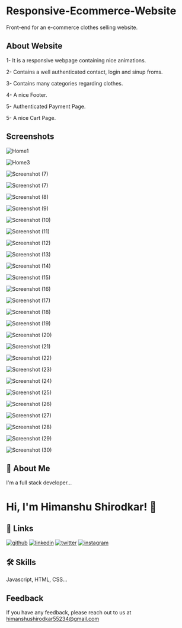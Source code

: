 
# Responsive-Ecommerce-Website

Front-end for an e-commerce clothes selling website.


## About Website
1- It is a responsive webpage containing nice animations.

2- Contains a well authenticated contact, login and sinup froms.

3- Contains many categories regarding clothes.

4- A nice Footer.

5- Authenticated Payment Page.

5- A nice Cart Page.
## Screenshots

![Home1](https://user-images.githubusercontent.com/106522892/181926229-0f1f5a8d-6f62-448e-b9ce-7b5f5db4a0bf.png)

![Home3](https://user-images.githubusercontent.com/106522892/181926236-1404844a-3bf7-4fa5-89c2-562f752e80d5.png)

![Screenshot (7)](https://user-images.githubusercontent.com/106522892/181926237-0eeebe5e-5d34-4245-a1e6-39a26b1d7fc4.png)

![Screenshot (7)](https://user-images.githubusercontent.com/106522892/181926237-0eeebe5e-5d34-4245-a1e6-39a26b1d7fc4.png)

![Screenshot (8)](https://user-images.githubusercontent.com/106522892/181926241-db7ebae5-a73f-406a-8953-e8a1a5979be0.png)

![Screenshot (9)](https://user-images.githubusercontent.com/106522892/181926244-2ff73141-a732-404a-946a-b113d7526b6d.png)

![Screenshot (10)](https://user-images.githubusercontent.com/106522892/181926251-470f6a04-1780-4518-a83d-b7d6b8d5b473.png)

![Screenshot (11)](https://user-images.githubusercontent.com/106522892/181926262-88d7834e-1bd0-4008-ace3-001fc1c977b4.png)

![Screenshot (12)](https://user-images.githubusercontent.com/106522892/181926266-570656b0-76a5-4e3d-8205-a15ce6d175ab.png)

![Screenshot (13)](https://user-images.githubusercontent.com/106522892/181926270-4d4b16b8-a52b-4fbd-beba-0c8d1c75bbb3.png)

![Screenshot (14)](https://user-images.githubusercontent.com/106522892/181926273-4abb4e60-459c-47c9-9328-0f8a28b1f54b.png)

![Screenshot (15)](https://user-images.githubusercontent.com/106522892/181926278-93288e16-928d-4881-83d8-23b4d21fb99d.png)

![Screenshot (16)](https://user-images.githubusercontent.com/106522892/181926283-66ba5a01-5ee1-48e0-9f3c-4073e1e16e76.png)

![Screenshot (17)](https://user-images.githubusercontent.com/106522892/181926287-76106b9d-9b77-4f7c-923d-be4cd5e3da34.png)

![Screenshot (18)](https://user-images.githubusercontent.com/106522892/181926291-184e559e-3b81-4341-a6f8-b87e536322b2.png)

![Screenshot (19)](https://user-images.githubusercontent.com/106522892/181926296-581a91aa-d07c-4d90-bc93-f3f45f70a0a8.png)

![Screenshot (20)](https://user-images.githubusercontent.com/106522892/181926300-718f6346-bcf1-4c82-b8de-cb22f2623631.png)

![Screenshot (21)](https://user-images.githubusercontent.com/106522892/181926303-d66f548f-19be-40a9-9e45-d3f279be2742.png)

![Screenshot (22)](https://user-images.githubusercontent.com/106522892/181926323-4916094b-f273-4754-9934-6510169131a1.png)

![Screenshot (23)](https://user-images.githubusercontent.com/106522892/181926333-b7268285-051a-46a7-bc85-5868c0ab5337.png)

![Screenshot (24)](https://user-images.githubusercontent.com/106522892/181926338-f6406a3b-0786-4b62-9329-9e1267670b4f.png)

![Screenshot (25)](https://user-images.githubusercontent.com/106522892/181926347-8c38b0af-14ff-4d57-bb18-d871d1b79216.png)

![Screenshot (26)](https://user-images.githubusercontent.com/106522892/181926351-dc5407ed-1375-46d0-a59e-40e16c9d9136.png)

![Screenshot (27)](https://user-images.githubusercontent.com/106522892/181926369-834ae2f9-fabc-4ee8-8fcd-a08303d4c2ea.png)

![Screenshot (28)](https://user-images.githubusercontent.com/106522892/181926371-d44a4b93-61ac-40a9-9d6d-acbc4db47c32.png)

![Screenshot (29)](https://user-images.githubusercontent.com/106522892/181926375-c478e49f-f0f5-4a81-a26d-891a53224081.png)

![Screenshot (30)](https://user-images.githubusercontent.com/106522892/181926384-6a9aa7a1-6bca-4762-88aa-29b2ed0afa31.png)

## 🚀 About Me
I'm a full stack developer...




# Hi, I'm Himanshu Shirodkar! 👋


## 🔗 Links
[![github](https://img.shields.io/badge/my_github-000?style=for-the-badge&logo=ko-fi&logoColor=white)](https://github.com/)
[![linkedin](https://img.shields.io/badge/linkedin-0A66C2?style=for-the-badge&logo=linkedin&logoColor=white)](https://www.linkedin.com/feed/)
[![twitter](https://img.shields.io/badge/twitter-1DA1F2?style=for-the-badge&logo=twitter&logoColor=white)](https://twitter.com/home)
[![instagram](https://img.shields.io/badge/instagram-bc2a8d?style=for-the-badge&logo=instagram&logoColor=pink)](https://www.instagram.com/)


## 🛠 Skills
Javascript, HTML, CSS...


## Feedback

If you have any feedback, please reach out to us at himanshushirodkar55234@gmail.com

